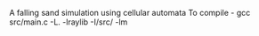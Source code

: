 A falling sand simulation using cellular automata
To compile - gcc src/main.c -L. -lraylib -I/src/ -lm